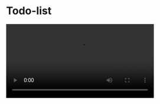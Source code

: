 # Todo-list
<video controls width="400px" height="auto" autoplay>
<source src="C:/Users/91848/Downloads/todovideo.mp4" type="video/mp4">
</video>
